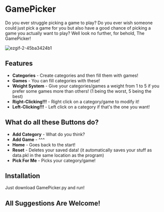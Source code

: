 # GamePicker
Do you ever struggle picking a game to play? Do you ever wish someone could just pick a game for you but also have a good chance of picking a game you actually want to play? Well look no further, for behold, The GamePicker!

![ezgif-2-45ba3424b1](https://github.com/jmw8033/GamePicker/assets/117494166/eb9a48e6-a756-42f6-b617-e983f84f2363)

## Features
- **Categories** - Create categories and then fill them with games!
- **Games** - You can fill categories with these!
- **Weight System** - Give your categories/games a weight from 1 to 5 if you prefer some games more than others! (1 being the worst, 5 being the best)
- **Right-Clicking!!!** - Right click on a category/game to modify it!
- **Left-Clicking!!!** - Left click on a category if that's the one you want!

## What do all these Buttons do?
- **Add Category** - What do you think?
- **Add Game** - ^^^
- **Home** - Goes back to the start!
- **Reset** - Deletes your saved data! (it automatically saves your stuff as data.pkl in the same location as the program)
- **Pick For Me** - Picks your category/game!

## Installation
Just download GamePicker.py and run!

## All Suggestions Are Welcome!

